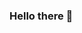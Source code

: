 ### Hello there 👋

<!--
**jasverma-hub/jasverma-hub** is a ✨ _special_ ✨ repository because its `README.md` (this file) appears on your GitHub profile.

Here are some ideas to get you started:

- 🔭 I’m currently working on Blockchain for secure cloud computing services
- 🌱 I’m currently learning Advance Java
- 👯 I’m looking to collaborate on 
- 🤔 I’m looking for help with ...
- 💬 Ask me about Python, Machine Learning, Django and MySQL
- 📫 How to reach me: Twitter - @_jazverma
- 
-->
